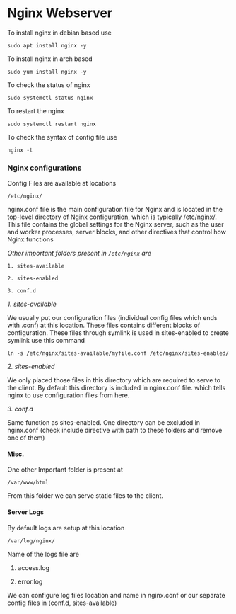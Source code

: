 # Nginx Webserver

To install nginx in debian based use

```sudo apt install nginx -y```

To install nginx in arch based

```sudo yum install nginx -y```

To check the status of nginx

```sudo systemctl status nginx```

To restart the nginx 

```sudo systemctl restart nginx```

To check the syntax of config file use

```nginx -t```

### Nginx configurations

Config Files are available at locations

```/etc/nginx/```

nginx.conf file is the main configuration file for Nginx and is located in the top-level directory of Nginx configuration, which is typically /etc/nginx/. This file contains the global settings for the Nginx server, such as the user and worker processes, server blocks, and other directives that control how Nginx functions

*Other important folders present in ```/etc/nginx``` are*

    1. sites-available
    
    2. sites-enabled
    
    3. conf.d

*1. sites-available*

We usually put our configuration files (individual config files which ends with .conf) at this location.
These files contains different blocks of configuration. These files through symlink is used in sites-enabled
to create symlink use this command

```ln -s /etc/nginx/sites-available/myfile.conf /etc/nginx/sites-enabled/```

*2. sites-enabled*

We only placed those files in this directory which are required to serve to the client. By default this directory 
is included in nginx.conf file. which tells nginx to use configuration files from here.

*3. conf.d*

Same function as sites-enabled. One directory can be excluded in nginx.conf (check include directive with path to these folders and remove one of them)

#### Misc. 

One other Important folder is present at 

```/var/www/html```

From this folder we can serve static files to the client.

#### Server Logs

By default logs are setup at this location

```/var/log/nginx/```

Name of the logs file are

1. access.log

2. error.log

We can configure log files location and name in nginx.conf or our separate config files in (conf.d, sites-available)

